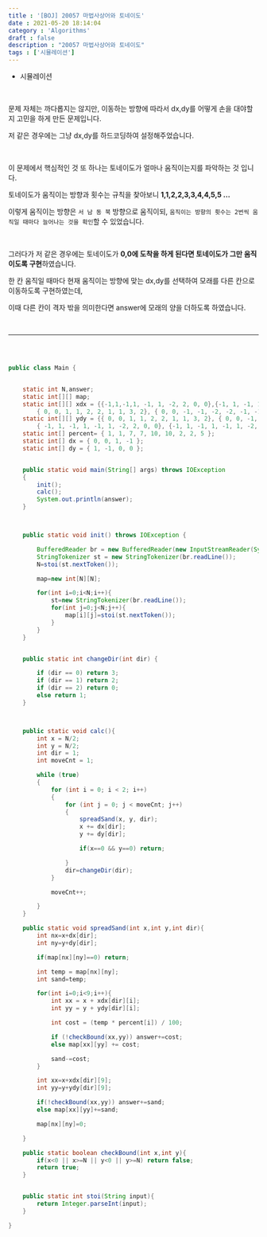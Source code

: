 ```yaml
---
title : '[BOJ] 20057 마법사상어와 토네이도'
date : 2021-05-20 18:14:04
category : 'Algorithms'
draft : false
description : "20057 마법사상어와 토네이도"
tags : ['시뮬레이션']
---
```


* 시뮬레이션

<br/>

문제 자체는 까다롭지는 않지만, 이동하는 방향에 따라서 dx,dy를 어떻게 손을 대야할지 고민을 하게 만든 문제입니다.

저 같은 경우에는 그냥 dx,dy를 하드코딩하여 설정해주었습니다.

<br/>

이 문제에서 핵심적인 것 또 하나는 토네이도가 얼마나 움직이는지를 파악하는 것 입니다.

토네이도가 움직이는 방향과 횟수는 규칙을 찾아보니 **1,1,2,2,3,3,4,4,5,5 ...** 

이렇게 움직이는 방향은 `서 남 동 북` 방향으로 움직이되, `움직이는 방향의 횟수는 2번씩 움직일 때마다 늘어나는 것을 확인`할 수 있었습니다.

<br/>

그러다가 저 같은 경우에는 토네이도가 **0,0에 도착을 하게 된다면 토네이도가 그만 움직이도록 구현**하였습니다.

한 칸 움직일 때마다 현재 움직이는 방향에 맞는 dx,dy를 선택하여 모래를 다른 칸으로 이동하도록 구현하였는데,

이때 다른 칸이 격자 밖을 의미한다면 answer에 모래의 양을 더하도록 하였습니다.


<br/>



---

<br/>

```java

public class Main {


    static int N,answer;
    static int[][] map;
    static int[][] xdx = {{-1,1,-1,1, -1, 1, -2, 2, 0, 0},{-1, 1, -1, 1, -1, 1, -2, 2, 0, 0 },
        { 0, 0, 1, 1, 2, 2, 1, 1, 3, 2}, { 0, 0, -1, -1, -2, -2, -1, -1, -3, -2}};
    static int[][] ydy = {{ 0, 0, 1, 1, 2, 2, 1, 1, 3, 2}, { 0, 0, -1, -1, -2, -2, -1, -1, -3, -2},
        { -1, 1, -1, 1, -1, 1, -2, 2, 0, 0}, {-1, 1, -1, 1, -1, 1, -2, 2, 0, 0} };
    static int[] percent= { 1, 1, 7, 7, 10, 10, 2, 2, 5 };
    static int[] dx = { 0, 0, 1, -1 };
    static int[] dy = { 1, -1, 0, 0 };


    public static void main(String[] args) throws IOException
    {
        init();
        calc();
        System.out.println(answer);
    }



    public static void init() throws IOException {

        BufferedReader br = new BufferedReader(new InputStreamReader(System.in));
        StringTokenizer st = new StringTokenizer(br.readLine());
        N=stoi(st.nextToken());

        map=new int[N][N];

        for(int i=0;i<N;i++){
            st=new StringTokenizer(br.readLine());
            for(int j=0;j<N;j++){
                map[i][j]=stoi(st.nextToken());
            }
        }
    }


    public static int changeDir(int dir) {

        if (dir == 0) return 3;
        if (dir == 1) return 2;
        if (dir == 2) return 0;
        else return 1;
    }



    public static void calc(){
        int x = N/2;
        int y = N/2;
        int dir = 1;
        int moveCnt = 1;

        while (true)
        {
            for (int i = 0; i < 2; i++)
            {
                for (int j = 0; j < moveCnt; j++)
                {
                    spreadSand(x, y, dir);
                    x += dx[dir];
                    y += dy[dir];

                    if(x==0 && y==0) return;

                }
                dir=changeDir(dir);
            }

            moveCnt++;

        }
    }

    public static void spreadSand(int x,int y,int dir){
        int nx=x+dx[dir];
        int ny=y+dy[dir];

        if(map[nx][ny]==0) return;

        int temp = map[nx][ny];
        int sand=temp;

        for(int i=0;i<9;i++){
            int xx = x + xdx[dir][i];
            int yy = y + ydy[dir][i];

            int cost = (temp * percent[i]) / 100;

            if (!checkBound(xx,yy)) answer+=cost;
            else map[xx][yy] += cost;

            sand-=cost;
        }

        int xx=x+xdx[dir][9];
        int yy=y+ydy[dir][9];

        if(!checkBound(xx,yy)) answer+=sand;
        else map[xx][yy]+=sand;

        map[nx][ny]=0;

    }

    public static boolean checkBound(int x,int y){
        if(x<0 || x>=N || y<0 || y>=N) return false;
        return true;
    }


    public static int stoi(String input){
        return Integer.parseInt(input);
    }

}
```
